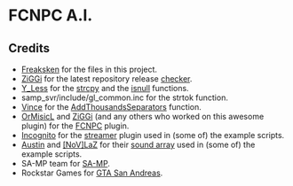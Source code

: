 FCNPC A.I.
==========

Credits
-------
- [Freaksken](http://forum.sa-mp.com/member.php?u=46764) for the files in this project.
- [ZiGGi](http://forum.sa-mp.com/member.php?u=36935) for the latest repository release [checker](ziggi.org/github/lastrelease.php).
- [Y_Less](http://forum.sa-mp.com/member.php?u=29176) for the [strcpy](http://forum.sa-mp.com/showpost.php?p=94960&postcount=2) and the [isnull](http://forum.sa-mp.com/showpost.php?p=94960&postcount=2) functions.
- samp_svr/include/gl_common.inc for the strtok function.
- [Vince](http://forum.sa-mp.com/member.php?u=13347) for the [AddThousandsSeparators](http://wiki.sa-mp.com/wiki/AddThousandsSeparators#Definition) function.
- [OrMisicL](http://forum.sa-mp.com/member.php?u=197901) and [ZiGGi](http://forum.sa-mp.com/member.php?u=36935) (and any others who worked on this awesome plugin) for the [FCNPC](http://forum.sa-mp.com/showthread.php?t=428066) plugin.
- [Incognito](http://forum.sa-mp.com/member.php?u=925) for the [streamer](http://forum.sa-mp.com/showthread.php?t=102865) plugin used in (some of) the example scripts.
- [Austin](http://forum.sa-mp.com/member.php?u=2790) and [[NoV]LaZ](http://forum.sa-mp.com/member.php?u=29025) for their [sound array](http://pastebin.com/A1PbQZPd) used in (some of) the example scripts.
- SA-MP team for [SA-MP](https://www.sa-mp.com).
- Rockstar Games for [GTA San Andreas](http://www.rockstargames.com/sanandreas).